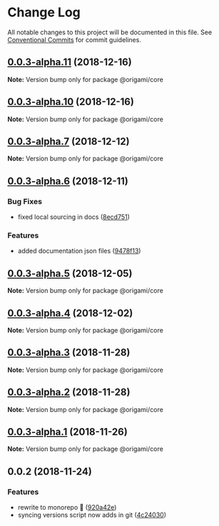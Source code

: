 # Change Log

All notable changes to this project will be documented in this file.
See [Conventional Commits](https://conventionalcommits.org) for commit guidelines.

## [0.0.3-alpha.11](https://github.com/origami-cms/core/tree/master/packages/core/compare/v0.0.3-alpha.10...v0.0.3-alpha.11) (2018-12-16)

**Note:** Version bump only for package @origami/core





## [0.0.3-alpha.10](https://github.com/origami-cms/core/tree/master/packages/core/compare/v0.0.3-alpha.9...v0.0.3-alpha.10) (2018-12-16)

**Note:** Version bump only for package @origami/core





## [0.0.3-alpha.7](https://github.com/origami-cms/core/tree/master/packages/core/compare/v0.0.3-alpha.6...v0.0.3-alpha.7) (2018-12-12)

**Note:** Version bump only for package @origami/core





## [0.0.3-alpha.6](https://github.com/origami-cms/core/tree/master/packages/core/compare/v0.0.3-alpha.5...v0.0.3-alpha.6) (2018-12-11)


### Bug Fixes

* fixed local sourcing in docs ([8ecd751](https://github.com/origami-cms/core/tree/master/packages/core/commit/8ecd751))


### Features

* added documentation json files ([9478f13](https://github.com/origami-cms/core/tree/master/packages/core/commit/9478f13))





## [0.0.3-alpha.5](https://github.com/origami-cms/core/tree/master/packages/core/compare/v0.0.3-alpha.4...v0.0.3-alpha.5) (2018-12-05)

**Note:** Version bump only for package @origami/core





## [0.0.3-alpha.4](https://github.com/origami-cms/core/tree/master/packages/core/compare/v0.0.3-alpha.3...v0.0.3-alpha.4) (2018-12-02)

**Note:** Version bump only for package @origami/core





## [0.0.3-alpha.3](https://github.com/origami-cms/core/tree/master/packages/core/compare/v0.0.3-alpha.2...v0.0.3-alpha.3) (2018-11-28)

**Note:** Version bump only for package @origami/core





## [0.0.3-alpha.2](https://github.com/origami-cms/core/tree/master/packages/core/compare/v0.0.3-alpha.1...v0.0.3-alpha.2) (2018-11-28)

**Note:** Version bump only for package @origami/core





## [0.0.3-alpha.1](https://github.com/origami-cms/core/tree/master/packages/core/compare/v0.0.3-alpha.0...v0.0.3-alpha.1) (2018-11-26)

**Note:** Version bump only for package @origami/core





## 0.0.2 (2018-11-24)


### Features

* rewrite to monorepo 🎉 ([920a42e](https://github.com/origami-cms/core/tree/master/packages/core/commit/920a42e))
* syncing versions script now adds in git ([4c24030](https://github.com/origami-cms/core/tree/master/packages/core/commit/4c24030))
